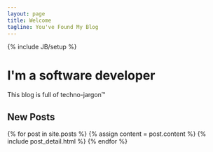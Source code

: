 ```yaml
---
layout: page
title: Welcome
tagline: You've Found My Blog
---
```

{% include JB/setup %}

<div class="jumbotron">
  <i class="fa fa-code fa-border fa-5x pull-right"></i>
  <h1>I'm a software developer</h1>
  <p>This blog is full of techno-jargon&#0153;</p>

</div>

## New Posts

<div class="blog-index">  
  {% for post in site.posts %}
  {% assign content = post.content %}
  {% include post_detail.html %}
  {% endfor %}
</div>

